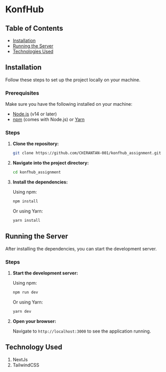 # KonfHub


## Table of Contents

- [Installation](#installation)
- [Running the Server](#running-the-server)
- [Technologies Used](#technologies-used)

## Installation

Follow these steps to set up the project locally on your machine.

### Prerequisites

Make sure you have the following installed on your machine:

- [Node.js](https://nodejs.org/en/download/) (v14 or later)
- [npm](https://www.npmjs.com/get-npm) (comes with Node.js) or [Yarn](https://yarnpkg.com/getting-started/install)

### Steps

1. **Clone the repository:**

    ```bash
    git clone https://github.com/CHIRANTAN-001/konfhub_assignment.git
    ```

2. **Navigate into the project directory:**

    ```bash
    cd konfhub_assignment
    ```

3. **Install the dependencies:**

    Using npm:

    ```bash
    npm install
    ```

    Or using Yarn:

    ```bash
    yarn install
    ```

## Running the Server

After installing the dependencies, you can start the development server.

### Steps

1. **Start the development server:**

    Using npm:

    ```bash
    npm run dev
    ```

    Or using Yarn:

    ```bash
    yarn dev
    ```

2. **Open your browser:**

    Navigate to `http://localhost:3000` to see the application running.

## Technology Used

1. NextJs
2. TailwindCSS
